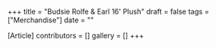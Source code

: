 +++
title = "Budsie Rolfe & Earl 16' Plush"
draft = false
tags = ["Merchandise"]
date = ""

[Article]
contributors = []
gallery = []
+++